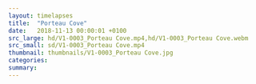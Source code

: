 ```yaml
---
layout: timelapses
title:  "Porteau Cove"
date:   2018-11-13 00:00:01 +0100
src_large: hd/V1-0003_Porteau Cove.mp4,hd/V1-0003_Porteau Cove.webm
src_small: sd/V1-0003_Porteau Cove.mp4
thumbnail: thumbnails/V1-0003_Porteau Cove.jpg
categories:
summary:
---
```

